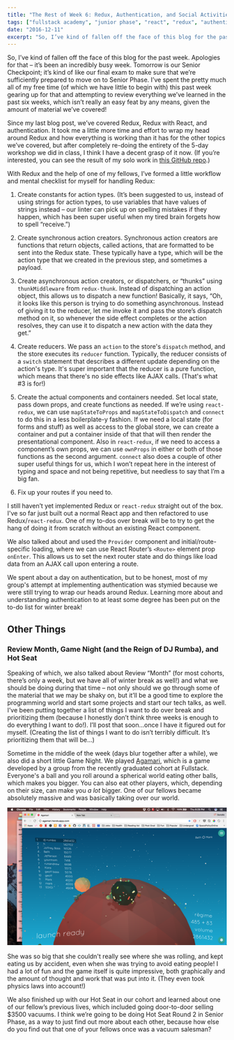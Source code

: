 ```yaml
---
title: "The Rest of Week 6: Redux, Authentication, and Social Activities"
tags: ["fullstack academy", "junior phase", "react", "redux", "authentication"]
date: "2016-12-11"
excerpt: "So, I’ve kind of fallen off the face of this blog for the past week. Apologies for that – it’s been an incredibly busy week. Tomorrow is our Senior Checkpoint; it’s kind of like our final exam to make sure that we’re sufficiently prepared to move on to Senior Phase."
---
```


So, I’ve kind of fallen off the face of this blog for the past week. Apologies for that – it’s been an incredibly busy week. Tomorrow is our Senior Checkpoint; it’s kind of like our final exam to make sure that we’re sufficiently prepared to move on to Senior Phase. I’ve spent the pretty much all of my free time (of which we have little to begin with) this past week gearing up for that and attempting to review everything we’ve learned in the past six weeks, which isn’t really an easy feat by any means, given the amount of material we’ve covered!

Since my last blog post, we’ve covered Redux, Redux with React, and authentication. It took me a little more time and effort to wrap my head around Redux and how everything is working than it has for the other topics we’ve covered, but after completely re-doing the entirety of the 5-day workshop we did in class, I think I have a decent grasp of it now. (If you’re interested, you can see the result of my solo work in [this GitHub repo](https://github.com/bethqiang/juke).)

With Redux and the help of one of my fellows, I’ve formed a little workflow and mental checklist for myself for handling Redux:

1. Create constants for action types. (It’s been suggested to us, instead of using strings for action types, to use variables that have values of strings instead – our linter can pick up on spelling mistakes if they happen, which has been super useful when my tired brain forgets how to spell “receive.”)

2. Create synchronous action creators. Synchronous action creators are functions that return objects, called actions, that are formatted to be sent into the Redux state. These typically have a type, which will be the action type that we created in the previous step, and sometimes a payload.

3. Create asynchronous action creators, or dispatchers, or “thunks” using `thunkMiddleware` from `redux-thunk`. Instead of dispatching an action object, this allows us to dispatch a new function! Basically, it says, “Oh, it looks like this person is trying to do something asynchronous. Instead of giving it to the reducer, let me invoke it and pass the store’s dispatch method on it, so whenever the side effect completes or the action resolves, they can use it to dispatch a new action with the data they get.”

4. Create reducers. We pass an `action` to the store's `dispatch` method, and the store executes its `reducer` function. Typically, the reducer consists of a `switch` statement that describes a different update depending on the action's type. It's super important that the reducer is a pure function, which means that there's no side effects like AJAX calls. (That's what #3 is for!)

5. Create the actual components and containers needed. Set local state, pass down props, and create functions as needed. If we’re using `react-redux`, we can use `mapStateToProps` and `mapStateToDispatch` and `connect` to do this in a less boilerplate-y fashion. If we need a local state (for forms and stuff) as well as access to the global store, we can create a container and put a container inside of that that will then render the presentational component. Also in `react-redux`, if we need to access a component’s own props, we can use `ownProps` in either or both of those functions as the second argument. `connect` also does a couple of other super useful things for us, which I won’t repeat here in the interest of typing and space and not being repetitive, but needless to say that I’m a big fan.

6. Fix up your routes if you need to.

I still haven’t yet implemented Redux or `react-redux` straight out of the box. I've so far just built out a normal React app and then refactored to use Redux/`react-redux`. One of my to-dos over break will be to try to get the hang of doing it from scratch without an existing React component.

We also talked about and used the `Provider` component and initial/route-specific loading, where we can use React Router’s `<Route>` element prop `onEnter`. This allows us to set the next router state and do things like load data from an AJAX call upon entering a route.

We spent about a day on authentication, but to be honest, most of my group's attempt at implementing authentication was stymied because we were still trying to wrap our heads around Redux. Learning more about and understanding authentication to at least some degree has been put on the to-do list for winter break!

## Other Things

### Review Month, Game Night (and the Reign of DJ Rumba), and Hot Seat

Speaking of which, we also talked about Review “Month” (for most cohorts, there’s only a week, but we have all of winter break as well!) and what we should be doing during that time – not only should we go through some of the material that we may be shaky on, but it’ll be a good time to explore the programming world and start some projects and start our tech talks, as well. I’ve been putting together a list of things I want to do over break and prioritizing them (because I honestly don’t think three weeks is enough to do everything I want to do!). I’ll post that soon...once I have it figured out for myself. (Creating the list of things I want to do isn’t terribly difficult. It’s prioritizing them that will be...)

Sometime in the middle of the week (days blur together after a while), we also did a short little Game Night. We played [Agamari](http://agamari.herokuapp.com/), which is a game developed by a group from the recently graduated cohort at Fullstack. Everyone's a ball and you roll around a spherical world eating other balls, which makes you bigger. You can also eat other players, which, depending on their size, can make you *a lot* bigger. One of our fellows became absolutely massive and was basically taking over our world.

<img src="/images/posts/2016-12/agamari.png" alt="Agamari Game"/>

She was so big that she couldn't really see where she was rolling, and kept eating us by accident, even when she was trying to avoid eating people! I had a lot of fun and the game itself is quite impressive, both graphically and the amount of thought and work that was put into it. (They even took physics laws into account!)

We also finished up with our Hot Seat in our cohort and learned about one of our fellow’s previous lives, which included going door-to-door selling $3500 vacuums. I think we’re going to be doing Hot Seat Round 2 in Senior Phase, as a way to just find out more about each other, because how else do you find out that one of your fellows once was a vacuum salesman?
